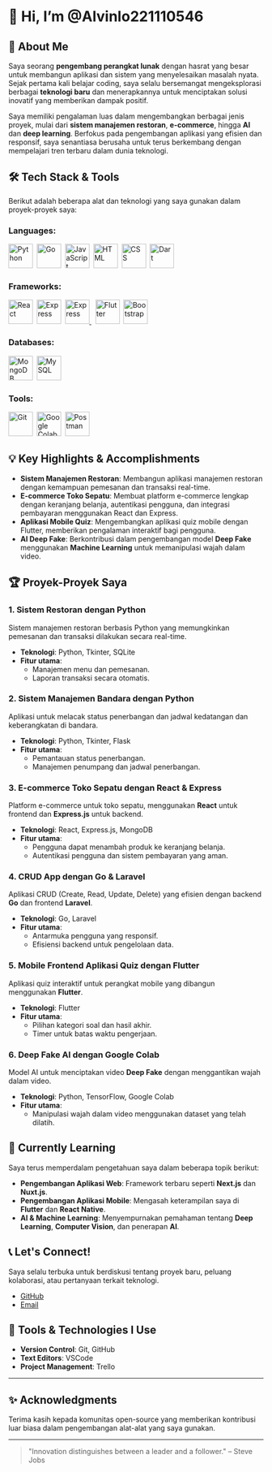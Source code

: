 # 👋 Hi, I’m @Alvinlo221110546

## 🚀 About Me
Saya seorang **pengembang perangkat lunak** dengan hasrat yang besar untuk membangun aplikasi dan sistem yang menyelesaikan masalah nyata. Sejak pertama kali belajar coding, saya selalu bersemangat mengeksplorasi berbagai **teknologi baru** dan menerapkannya untuk menciptakan solusi inovatif yang memberikan dampak positif.

Saya memiliki pengalaman luas dalam mengembangkan berbagai jenis proyek, mulai dari **sistem manajemen restoran**, **e-commerce**, hingga **AI** dan **deep learning**. Berfokus pada pengembangan aplikasi yang efisien dan responsif, saya senantiasa berusaha untuk terus berkembang dengan mempelajari tren terbaru dalam dunia teknologi.

## 🛠️ Tech Stack & Tools
Berikut adalah beberapa alat dan teknologi yang saya gunakan dalam proyek-proyek saya:

### **Languages**:
<div align="left">
  <a href="#"><img src="https://img.icons8.com/color/48/000000/python.png" width="48" height="48" alt="Python" /></a>&nbsp;
  <a href="#"><img src="https://img.icons8.com/color/48/000000/go.png" width="48" height="48" alt="Go" /></a>&nbsp;
  <a href="#"><img src="https://img.icons8.com/color/48/000000/javascript.png" width="48" height="48" alt="JavaScript" /></a>&nbsp;
  <a href="#"><img src="https://img.icons8.com/color/48/000000/html-5.png" width="48" height="48" alt="HTML" /></a>&nbsp;
  <a href="#"><img src="https://img.icons8.com/color/48/000000/css3.png" width="48" height="48" alt="CSS" /></a>&nbsp;
  <a href="#"><img src="https://img.icons8.com/color/48/000000/dart.png" width="48" height="48" alt="Dart" /></a>
</div>

### **Frameworks**:
<div align="left">
  <a href="#"><img src="https://img.icons8.com/color/48/000000/react-native.png" width="48" height="48" alt="React" /></a>&nbsp;
  <a href="#"><img src="https://img.icons8.com/color/48/000000/nodejs.png" width="48" height="48" alt="Express" /></a>&nbsp;
  <a href="#"><img src="https://th.bing.com/th?id=OIP.s7ZEqkmVrugV-4MdcVxMaAHaHa&w=250&h=250&c=8&rs=1&qlt=90&o=6&dpr=1.6&pid=3.1&rm=2" width="48" height="48" alt="Express" />
</a>&nbsp;
  <a href="#"><img src="https://img.icons8.com/color/48/000000/flutter.png" width="48" height="48" alt="Flutter" /></a>&nbsp;
  <a href="#"><img src="https://img.icons8.com/color/48/000000/bootstrap.png" width="48" height="48" alt="Bootstrap" /></a>
</div>

### **Databases**:
<div align="left">
  <a href="#"><img src="https://img.icons8.com/color/48/000000/mongodb.png" width="48" height="48" alt="MongoDB" /></a>&nbsp;
  <a href="#"><img src="https://img.icons8.com/color/48/000000/mysql.png" width="48" height="48" alt="MySQL" /></a>&nbsp;
</div>

### **Tools**:
<div align="left">
  <a href="#"><img src="https://img.icons8.com/color/48/000000/git.png" width="48" height="48" alt="Git" /></a>&nbsp;
  <a href="#"><img src="https://img.icons8.com/color/48/000000/google-colab.png" width="48" height="48" alt="Google Colab" /></a>&nbsp;
  <a href="#"><img src="https://img.icons8.com/color/48/000000/postman.png" width="48" height="48" alt="Postman" /></a>&nbsp;
</div>

## 💡 Key Highlights & Accomplishments
- **Sistem Manajemen Restoran**: Membangun aplikasi manajemen restoran dengan kemampuan pemesanan dan transaksi real-time.
- **E-commerce Toko Sepatu**: Membuat platform e-commerce lengkap dengan keranjang belanja, autentikasi pengguna, dan integrasi pembayaran menggunakan React dan Express.
- **Aplikasi Mobile Quiz**: Mengembangkan aplikasi quiz mobile dengan Flutter, memberikan pengalaman interaktif bagi pengguna.
- **AI Deep Fake**: Berkontribusi dalam pengembangan model **Deep Fake** menggunakan **Machine Learning** untuk memanipulasi wajah dalam video.

## 🏆 Proyek-Proyek Saya

### 1. **Sistem Restoran dengan Python**
Sistem manajemen restoran berbasis Python yang memungkinkan pemesanan dan transaksi dilakukan secara real-time.
- **Teknologi**: Python, Tkinter, SQLite
- **Fitur utama**:
  - Manajemen menu dan pemesanan.
  - Laporan transaksi secara otomatis.

### 2. **Sistem Manajemen Bandara dengan Python**
Aplikasi untuk melacak status penerbangan dan jadwal kedatangan dan keberangkatan di bandara.
- **Teknologi**: Python, Tkinter, Flask
- **Fitur utama**:
  - Pemantauan status penerbangan.
  - Manajemen penumpang dan jadwal penerbangan.

### 3. **E-commerce Toko Sepatu dengan React & Express**
Platform e-commerce untuk toko sepatu, menggunakan **React** untuk frontend dan **Express.js** untuk backend.
- **Teknologi**: React, Express.js, MongoDB
- **Fitur utama**:
  - Pengguna dapat menambah produk ke keranjang belanja.
  - Autentikasi pengguna dan sistem pembayaran yang aman.

### 4. **CRUD App dengan Go & Laravel**
Aplikasi CRUD (Create, Read, Update, Delete) yang efisien dengan backend **Go** dan frontend **Laravel**.
- **Teknologi**: Go, Laravel
- **Fitur utama**:
  - Antarmuka pengguna yang responsif.
  - Efisiensi backend untuk pengelolaan data.

### 5. **Mobile Frontend Aplikasi Quiz dengan Flutter**
Aplikasi quiz interaktif untuk perangkat mobile yang dibangun menggunakan **Flutter**.
- **Teknologi**: Flutter
- **Fitur utama**:
  - Pilihan kategori soal dan hasil akhir.
  - Timer untuk batas waktu pengerjaan.

### 6. **Deep Fake AI dengan Google Colab**
Model AI untuk menciptakan video **Deep Fake** dengan menggantikan wajah dalam video.
- **Teknologi**: Python, TensorFlow, Google Colab
- **Fitur utama**:
  - Manipulasi wajah dalam video menggunakan dataset yang telah dilatih.

## 🌱 Currently Learning
Saya terus memperdalam pengetahuan saya dalam beberapa topik berikut:
- **Pengembangan Aplikasi Web**: Framework terbaru seperti **Next.js** dan **Nuxt.js**.
- **Pengembangan Aplikasi Mobile**: Mengasah keterampilan saya di **Flutter** dan **React Native**.
- **AI & Machine Learning**: Menyempurnakan pemahaman tentang **Deep Learning**, **Computer Vision**, dan penerapan **AI**.

## 📞 Let's Connect!
Saya selalu terbuka untuk berdiskusi tentang proyek baru, peluang kolaborasi, atau pertanyaan terkait teknologi.

- [GitHub](https://github.com/Alvinlo221110546)
- [Email](mailto:alvin.lo2005@gmail.com)

## 🔧 Tools & Technologies I Use
- **Version Control**: Git, GitHub
- **Text Editors**: VSCode
- **Project Management**: Trello

---

## ✨ Acknowledgments
Terima kasih kepada komunitas open-source yang memberikan kontribusi luar biasa dalam pengembangan alat-alat yang saya gunakan.

---

> "Innovation distinguishes between a leader and a follower." – Steve Jobs
